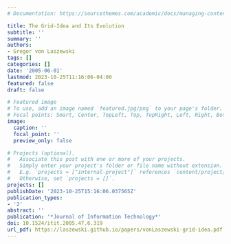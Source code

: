 ```yaml
---
# Documentation: https://sourcethemes.com/academic/docs/managing-content/

title: The Grid-Idea and Its Evolution
subtitle: ''
summary: ''
authors:
- Gregor von Laszewski
tags: []
categories: []
date: '2005-06-01'
lastmod: 2023-10-25T11:16:06-04:00
featured: false
draft: false

# Featured image
# To use, add an image named `featured.jpg/png` to your page's folder.
# Focal points: Smart, Center, TopLeft, Top, TopRight, Left, Right, BottomLeft, Bottom, BottomRight.
image:
  caption: ''
  focal_point: ''
  preview_only: false

# Projects (optional).
#   Associate this post with one or more of your projects.
#   Simply enter your project's folder or file name without extension.
#   E.g. `projects = ["internal-project"]` references `content/project/deep-learning/index.md`.
#   Otherwise, set `projects = []`.
projects: []
publishDate: '2023-10-25T15:16:06.037565Z'
publication_types:
- '2'
abstract: ''
publication: '*Journal of Information Technology*'
doi: 10.1524/itit.2005.47.6.319
url_pdf: https://laszewski.github.io/papers/vonLaszewski-grid-idea.pdf
---
```

